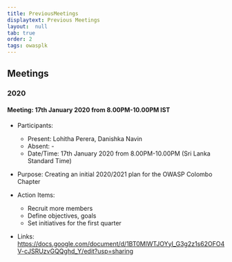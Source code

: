 ```yaml
---
title: PreviousMeetings
displaytext: Previous Meetings
layout:  null
tab: true
order: 2
tags: owasplk 
---
```


## Meetings
### 2020


#### Meeting: 17th January 2020 from 8.00PM-10.00PM IST 
* Participants:
  *  Present: Lohitha Perera, Danishka Navin
  *  Absent: -
  *  Date/Time: 17th January 2020 from 8.00PM-10.00PM (Sri Lanka Standard Time)

* Purpose: Creating an initial 2020/2021 plan for the OWASP Colombo Chapter


* Action Items:
  * Recruit more members
  * Define objectives, goals
  * Set initiatives for the first quarter  

* Links: https://docs.google.com/document/d/1BT0MlWTJOYyI_G3g2z1s62OFO4V-cJSRUzvGQQghd_Y/edit?usp=sharing
